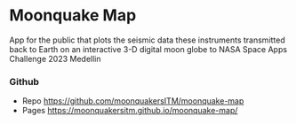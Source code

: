 # Moonquake Map
App for the public that plots the seismic data these instruments transmitted back to Earth on an interactive 3-D digital moon globe to NASA Space Apps Challenge 2023 Medellin

### Github

- Repo https://github.com/moonquakersITM/moonquake-map
- Pages https://moonquakersitm.github.io/moonquake-map/